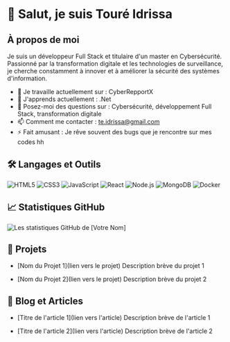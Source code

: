 # 👋 Salut, je suis Touré Idrissa

## À propos de moi
Je suis un développeur Full Stack et titulaire d'un master en Cybersécurité. Passionné par la transformation digitale et les technologies de surveillance, je cherche constamment à innover et à améliorer la sécurité des systèmes d'information.

- 🔭 Je travaille actuellement sur : CyberRepportX
- 🌱 J'apprends actuellement : .Net
- 💬 Posez-moi des questions sur : Cybersécurité, développement Full Stack, transformation digitale
- 📫 Comment me contacter : te.idrissa@gmail.com
- ⚡ Fait amusant : Je rêve souvent des bugs que je rencontre sur mes codes hh

## 🛠️ Langages et Outils
![HTML5](https://img.shields.io/badge/-HTML5-E34F26?style=flat&logo=html5&logoColor=white)
![CSS3](https://img.shields.io/badge/-CSS3-1572B6?style=flat&logo=css3)
![JavaScript](https://img.shields.io/badge/-JavaScript-F7DF1E?style=flat&logo=javascript&logoColor=black)
![React](https://img.shields.io/badge/-React-61DAFB?style=flat&logo=react&logoColor=black)
![Node.js](https://img.shields.io/badge/-Node.js-339933?style=flat&logo=node.js&logoColor=white)
![MongoDB](https://img.shields.io/badge/-MongoDB-47A248?style=flat&logo=mongodb&logoColor=white)
![Docker](https://img.shields.io/badge/-Docker-2496ED?style=flat&logo=docker&logoColor=white)

## 📈 Statistiques GitHub
![Les statistiques GitHub de [Votre Nom]](https://github-readme-stats.vercel.app/api?username=t-idriss&show_icons=true&theme=radical)

## 🚀 Projets
- [Nom du Projet 1](lien vers le projet)
  Description brève du projet 1

- [Nom du Projet 2](lien vers le projet)
  Description brève du projet 2

## 📝 Blog et Articles
- [Titre de l'article 1](lien vers l'article)
  Description brève de l'article 1

- [Titre de l'article 2](lien vers l'article)
  Description brève de l'article 2
